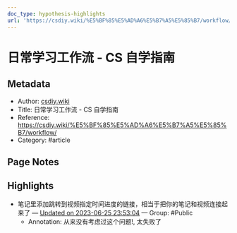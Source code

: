 ```yaml
---
doc_type: hypothesis-highlights
url: 'https://csdiy.wiki/%E5%BF%85%E5%AD%A6%E5%B7%A5%E5%85%B7/workflow/'
---
```


# 日常学习工作流 - CS 自学指南

## Metadata
- Author: [csdiy.wiki]()
- Title: 日常学习工作流 - CS 自学指南
- Reference: <https://csdiy.wiki/%E5%BF%85%E5%AD%A6%E5%B7%A5%E5%85%B7/workflow/>
- Category: #article

## Page Notes
## Highlights
- 笔记里添加跳转到视频指定时间进度的链接，相当于把你的笔记和视频连接起来了 — [Updated on 2023-06-25 23:53:04](https://hyp.is/X0Bf2BNwEe6I-FPhF2IXJA/csdiy.wiki/%E5%BF%85%E5%AD%A6%E5%B7%A5%E5%85%B7/workflow/) — Group: #Public
	- Annotation: 从来没有考虑过这个问题!, 太失败了
